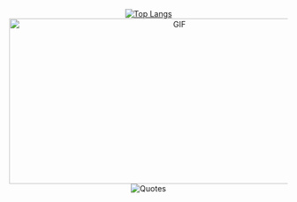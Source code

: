 <div align="center">
  <!-- Топ языков -->
  <a href="https://github.com/anuraghazra/github-readme-stats">
    <img src="https://github-readme-stats.vercel.app/api/top-langs/?username=N1ckName192&layout=compact&theme=vision-friendly-dark" alt="Top Langs" />
  </a>
  
  <!-- GIF изображение -->
  <img src="https://i.gifer.com/6WIs.gif" width="600" height="300" alt="GIF"/>

  <!-- Цитаты -->
  <img src="https://quotes-github-readme.vercel.app/api?type=horizontal&theme=dark" alt="Quotes" />
</div>
